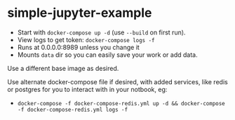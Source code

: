 # simple-jupyter-example
- Start with ```docker-compose up -d``` (use ```--build``` on first run). 
- View logs to get token: ```docker-compose logs -f```
- Runs at 0.0.0.0:8989 unless you change it
- Mounts ```data``` dir so you can easily save your work or add data.

Use a different base image as desired.

Use alternate docker-compose file if desired, with added services, like redis or postgres for you to interact with in your notbook, eg:
-  ```docker-compose -f docker-compose-redis.yml up -d && docker-compose -f docker-compose-redis.yml logs -f```
